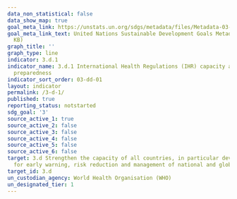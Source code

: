 ```yaml
---
data_non_statistical: false
data_show_map: true
goal_meta_link: https://unstats.un.org/sdgs/metadata/files/Metadata-03-0D-01.pdf
goal_meta_link_text: United Nations Sustainable Development Goals Metadata (PDF 58.0
  KB)
graph_title: ''
graph_type: line
indicator: 3.d.1
indicator_name: 3.d.1 International Health Regulations (IHR) capacity and health emergency
  preparedness
indicator_sort_order: 03-dd-01
layout: indicator
permalink: /3-d-1/
published: true
reporting_status: notstarted
sdg_goal: '3'
source_active_1: true
source_active_2: false
source_active_3: false
source_active_4: false
source_active_5: false
source_active_6: false
target: 3.d Strengthen the capacity of all countries, in particular developing countries,
  for early warning, risk reduction and management of national and global health risks
target_id: 3.d
un_custodian_agency: World Health Organisation (WHO)
un_designated_tier: 1
---
```

